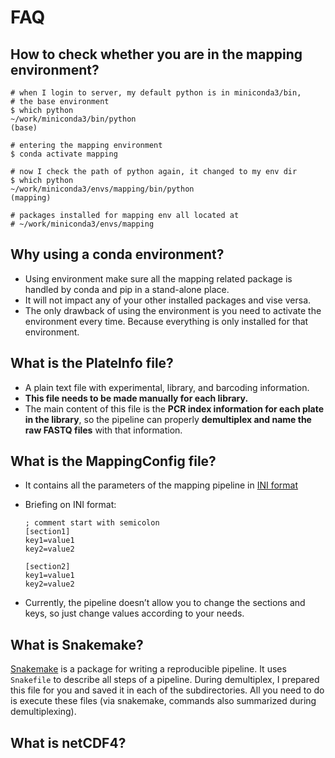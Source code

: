 # FAQ

## How to check whether you are in the mapping environment?

```text
# when I login to server, my default python is in miniconda3/bin, 
# the base environment
$ which python
~/work/miniconda3/bin/python
(base)

# entering the mapping environment
$ conda activate mapping

# now I check the path of python again, it changed to my env dir
$ which python
~/work/miniconda3/envs/mapping/bin/python
(mapping)

# packages installed for mapping env all located at 
# ~/work/miniconda3/envs/mapping
```

## Why using a conda environment?

* Using environment make sure all the mapping related package is handled by conda and pip in a stand-alone place. 
* It will not impact any of your other installed packages and vise versa.
* The only drawback of using the environment is you need to activate the environment every time. Because everything is only installed for that environment.

## What is the PlateInfo file?

* A plain text file with experimental, library, and barcoding information.
* **This file needs to be made manually for each library.**
* The main content of this file is the **PCR index information for each plate in the library**, so the pipeline can properly **demultiplex and name the raw FASTQ files** with that information.

## What is the MappingConfig file?

* It contains all the parameters of the mapping pipeline in [INI format](https://en.wikipedia.org/wiki/INI_file)
* Briefing on INI format:

  ```text
  ; comment start with semicolon
  [section1]
  key1=value1
  key2=value2

  [section2]
  key1=value1
  key2=value2
  ```

* Currently, the pipeline doesn’t allow you to change the sections and keys, so just change values according to your needs.

## What is Snakemake?

[Snakemake](https://snakemake.github.io/) is a package for writing a reproducible pipeline. It uses `Snakefile` to describe all steps of a pipeline. During demultiplex, I prepared this file for you and saved it in each of the subdirectories. All you need to do is execute these files \(via snakemake, commands also summarized during demultiplexing\).

## What is netCDF4?


